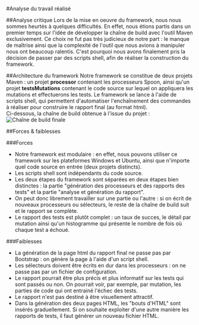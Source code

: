 #Analyse du travail réalisé

##Analyse critique
Lors de la mise en oeuvre du framework, nous nous sommes heurtés à quelques difficultés. 
En effet, nous étions partis dans un premier temps sur l'idée de développer la chaîne de build avec l'outil Maven exclusivement.
Ce choix ne fut pas très judicieux de notre part : le manque de maîtrise ainsi que la complexité de l'outil que nous avions à manipuler nous ont beaucoup ralentis. C'est pourquoi nous avons finalement pris la décision de passer par des scripts shell, afin de réaliser la construction du framework.


##Architecture du framework
Notre framework se constitue de deux projets Maven : un projet <b>processor</b> contenant les processeurs Spoon, ainsi qu'un projet <b>testsMutations</b> contenant le code source sur lequel on appliquera les mutations et effectuerons les tests.
Le framework se lance à l'aide de scripts shell, qui permettent d'automatiser l'enchaînement des commandes à réaliser pour construire le rapport final (au format html).<br />
Ci-dessous, la chaîne de build obtenue à l'issue du projet :
<img src="img/chaine_finale.png" alt="Chaîne de build finale"/>

##Forces & faiblesses

###Forces
<ul>
<li>Notre framework est modulaire : en effet, nous pouvons utiliser ce framework sur les plateformes Windows et Ubuntu, ainsi que n'importe quel code source en entrée (deux projets distincts).</li>
<li>Les scripts shell sont indépendants du code source.</li>
<li>Les deux étapes du framework sont séparées en deux étapes bien distinctes : la partie "génération des processeurs et des rapports des tests" et la partie "analyse et génération du rapport".</li>
<li>On peut donc librement travailler sur une partie ou l'autre : si on écrit de nouveaux processeurs ou sélecteurs, le reste de la chaîne de build suit et le rapport se complète.</li>
<li>Le rapport des tests est plutôt complet : un taux de succes, le détail par mutation ainsi qu'un histogramme qui présente le nombre de fois où chaque test a échoué.</li>
</ul>

###Faiblesses
<ul>
<li>La génération de la page html du rapport final ne passe pas par Bootstrap : on génère la page à l'aide d'un script shell.</li>
<li>Les sélecteurs doivent être écrits en dur dans les processeurs : on ne passe pas par un fichier de configuration.</li>
<li>Le rapport pourrait être plus précis et plus informatif sur les tests qui sont passés ou non. On pourrait voir, par exemple, par mutation, les parties de code qui ont entrainé l'échec des tests.</li>
<li>Le rapport n'est pas destiné à être visuellement attractif.</li>
<li>Dans la génération des deux pages HTML, les "bouts d'HTML" sont insérés graduellement. Si on souhaite exploiter d'une autre manière les rapports de tests, il faut générer un nouveau fichier HTML.
</ul>


